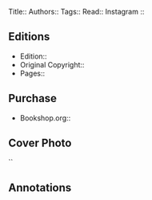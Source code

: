 Title::
Authors::
Tags::
Read::
Instagram :: 
## Editions
- Edition::
- Original Copyright::
- Pages::
## Purchase
* Bookshop.org::

## Cover Photo

``

## Annotations
